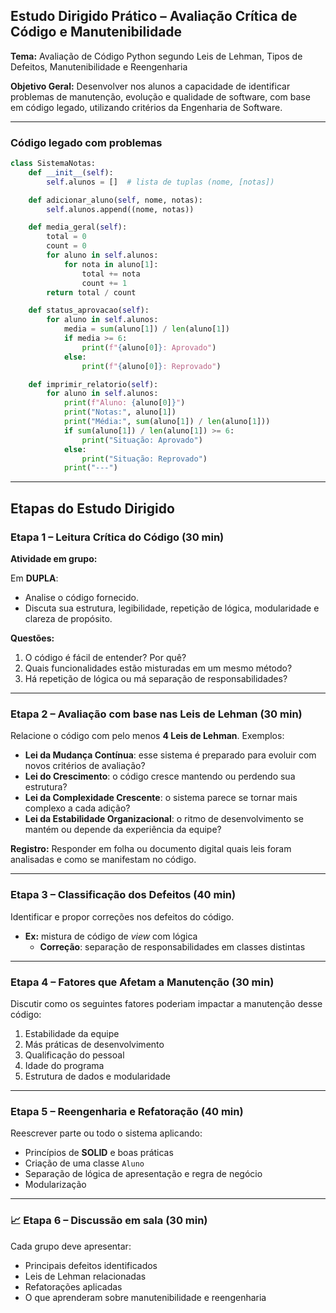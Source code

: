 
## Estudo Dirigido Prático – Avaliação Crítica de Código e Manutenibilidade

**Tema:** Avaliação de Código Python segundo Leis de Lehman, Tipos de Defeitos, Manutenibilidade e Reengenharia

**Objetivo Geral:** Desenvolver nos alunos a capacidade de identificar problemas de manutenção, evolução e qualidade de software, com base em código legado, utilizando critérios da Engenharia de Software.

---

### Código legado com problemas

```python
class SistemaNotas:
    def __init__(self):
        self.alunos = []  # lista de tuplas (nome, [notas])

    def adicionar_aluno(self, nome, notas):
        self.alunos.append((nome, notas))

    def media_geral(self):
        total = 0
        count = 0
        for aluno in self.alunos:
            for nota in aluno[1]:
                total += nota
                count += 1
        return total / count

    def status_aprovacao(self):
        for aluno in self.alunos:
            media = sum(aluno[1]) / len(aluno[1])
            if media >= 6:
                print(f"{aluno[0]}: Aprovado")
            else:
                print(f"{aluno[0]}: Reprovado")

    def imprimir_relatorio(self):
        for aluno in self.alunos:
            print(f"Aluno: {aluno[0]}")
            print("Notas:", aluno[1])
            print("Média:", sum(aluno[1]) / len(aluno[1]))
            if sum(aluno[1]) / len(aluno[1]) >= 6:
                print("Situação: Aprovado")
            else:
                print("Situação: Reprovado")
            print("---")
```

---

## Etapas do Estudo Dirigido

### Etapa 1 – Leitura Crítica do Código (30 min)

**Atividade em grupo:**

Em **DUPLA**:
* Analise o código fornecido.
* Discuta sua estrutura, legibilidade, repetição de lógica, modularidade e clareza de propósito.

**Questões:**

1. O código é fácil de entender? Por quê?
2. Quais funcionalidades estão misturadas em um mesmo método?
3. Há repetição de lógica ou má separação de responsabilidades?

---

### Etapa 2 – Avaliação com base nas Leis de Lehman (30 min)

Relacione o código com pelo menos **4 Leis de Lehman**. Exemplos:

* **Lei da Mudança Contínua**: esse sistema é preparado para evoluir com novos critérios de avaliação?
* **Lei do Crescimento**: o código cresce mantendo ou perdendo sua estrutura?
* **Lei da Complexidade Crescente**: o sistema parece se tornar mais complexo a cada adição?
* **Lei da Estabilidade Organizacional**: o ritmo de desenvolvimento se mantém ou depende da experiência da equipe?

**Registro:**
Responder em folha ou documento digital quais leis foram analisadas e como se manifestam no código.

---

### Etapa 3 – Classificação dos Defeitos (40 min)

Identificar e propor correções nos defeitos do código.

- **Ex:** mistura de código de *view* com lógica 
  - **Correção**: separação de responsabilidades em classes distintas

---

### Etapa 4 – Fatores que Afetam a Manutenção (30 min)

Discutir como os seguintes fatores poderiam impactar a manutenção desse código:

1. Estabilidade da equipe
2. Más práticas de desenvolvimento
3. Qualificação do pessoal
4. Idade do programa
5. Estrutura de dados e modularidade


---

### Etapa 5 – Reengenharia e Refatoração (40 min)

Reescrever parte ou todo o sistema aplicando:

* Princípios de **SOLID** e boas práticas
* Criação de uma classe `Aluno`
* Separação de lógica de apresentação e regra de negócio
* Modularização

---

### 📈 Etapa 6 – Discussão em sala (30 min)

Cada grupo deve apresentar:

* Principais defeitos identificados
* Leis de Lehman relacionadas
* Refatorações aplicadas
* O que aprenderam sobre manutenibilidade e reengenharia

